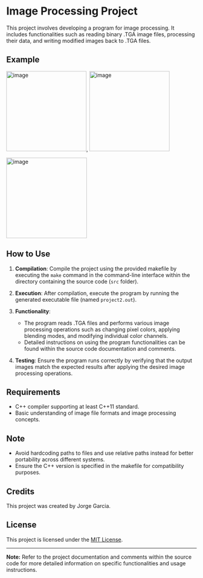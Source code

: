 # Image Processing Project

This project involves developing a program for image processing. It includes functionalities such as reading binary .TGA image files, processing their data, and writing modified images back to .TGA files. 

## Example

<img width="212" alt="image" src="https://github.com/Poiixen/Image-Processing/assets/120151400/016d8700-927b-4c17-9404-d2a6ee657aa1">, <img width="212" alt="image" src="https://github.com/Poiixen/Image-Processing/assets/120151400/324e791c-c843-4c88-a9a7-b171976f6725">

<img width="213" alt="image" src="https://github.com/Poiixen/Image-Processing/assets/120151400/23033dcf-4953-48ce-8b38-0f157e37cad9">


## How to Use

1. **Compilation**: Compile the project using the provided makefile by executing the `make` command in the command-line interface within the directory containing the source code (`src` folder).
   
2. **Execution**: After compilation, execute the program by running the generated executable file (named `project2.out`).

3. **Functionality**:
   - The program reads .TGA files and performs various image processing operations such as changing pixel colors, applying blending modes, and modifying individual color channels.
   - Detailed instructions on using the program functionalities can be found within the source code documentation and comments.

4. **Testing**: Ensure the program runs correctly by verifying that the output images match the expected results after applying the desired image processing operations.

## Requirements

- C++ compiler supporting at least C++11 standard.
- Basic understanding of image file formats and image processing concepts.

## Note

- Avoid hardcoding paths to files and use relative paths instead for better portability across different systems.
- Ensure the C++ version is specified in the makefile for compatibility purposes.

## Credits

This project was created by Jorge Garcia.

## License

This project is licensed under the [MIT License](LICENSE).

---

**Note:** Refer to the project documentation and comments within the source code for more detailed information on specific functionalities and usage instructions.


